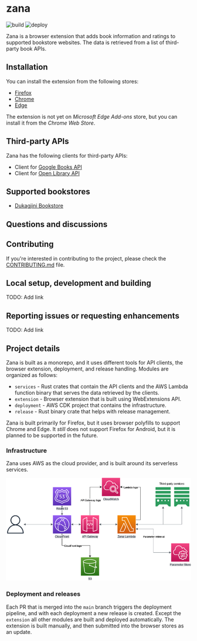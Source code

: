 # zana

![build](https://github.com/kushtrimh/zana/actions/workflows/build.yml/badge.svg?branch=main)
![deploy](https://github.com/kushtrimh/zana/actions/workflows/deploy.yml/badge.svg?branch=main)

Zana is a browser extension that adds book information and ratings to supported bookstore websites.
The data is retrieved from a list of third-party book APIs.

## Installation

You can install the extension from the following stores:
- [Firefox](https://addons.mozilla.org/en-US/firefox/addon/zanareads/)
- [Chrome](https://chrome.google.com/webstore/detail/zana/dfjgjgjgjgjgjgjgjgjgjgjgjgjgjgj)
- [Edge](https://microsoftedge.microsoft.com/addons/detail/zana/dfjgjgjgjgjgjgjgjgjgjgjgjgjgjg)

The extension is not yet on _Microsoft Edge Add-ons_ store, but you can install it from the _Chrome Web Store_.

## Third-party APIs

Zana has the following clients for third-party APIs:
- Client for [Google Books API](https://developers.google.com/books)
- Client for [Open Library API](https://openlibrary.org/developers/api)
 
## Supported bookstores

- [Dukagjini Bookstore](https://dukagjinibooks.com/)

## Questions and discussions



## Contributing

If you're interested in contributing to the project, please check the [CONTRIBUTING.md](CONTRIBUTING.md) file.

## Local setup, development and building

TODO: Add link

## Reporting issues or requesting enhancements

TODO: Add link

## Project details

Zana is built as a monorepo, and it uses different tools for API clients, the browser extension, deployment, and release handling.
Modules are organized as follows:
- `services` - Rust crates that contain the API clients and the AWS Lambda function binary that serves the data retrieved by the clients.
- `extension` - Browser extension that is built using WebExtensions API.
- `deployment` - AWS CDK project that contains the infrastructure.
- `release` - Rust binary crate that helps with release management.

Zana is built primarily for Firefox, but it uses browser polyfills to support Chrome and Edge.
It _still_ does not support Firefox for Android, but it is planned to be supported in the future.

### Infrastructure

Zana uses AWS as the cloud provider, and is built around its serverless services.

![Zana AWS Architecture](./docs/zana_aws.drawio.png)

### Deployment and releases

Each PR that is merged into the `main` branch triggers the deployment pipeline, and with each deployment
a new release is created. Except the `extension` all other modules are built and deployed automatically.
The extension is built manually, and then submitted into the browser stores as an update.

